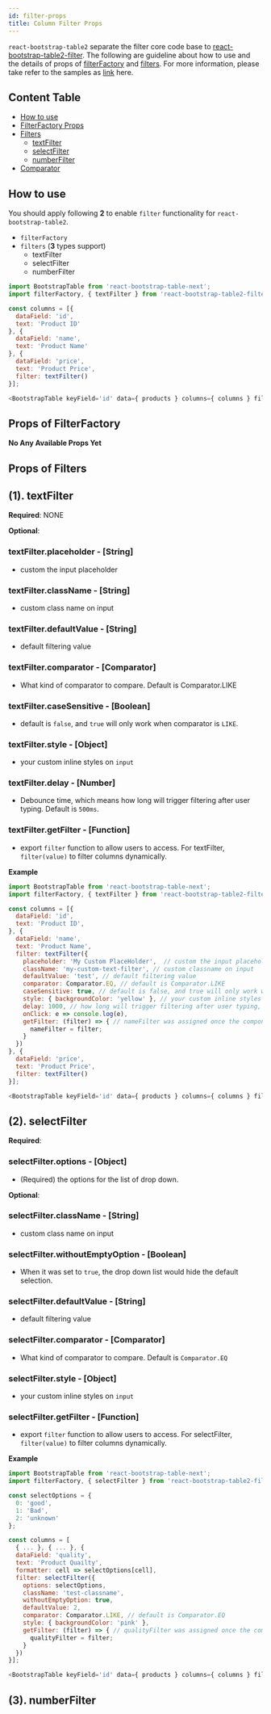 ```yaml
---
id: filter-props
title: Column Filter Props
---
```

`react-bootstrap-table2` separate the filter core code base to [react-bootstrap-table2-filter](https://www.npmjs.com/package/react-bootstrap-table2-filter). The following are guideline about how to use and the details of props of [filterFactory](#filterfactory-props) and [filters](#filters-props). For more information, please take refer to the samples as [link](https://react-bootstrap-table.github.io/react-bootstrap-table2/storybook/index.html?selectedKind=Column%20Filter&selectedStory=Text%20Filter&full=0&addons=1&stories=1&panelRight=0&addonPanel=storybook%2Factions%2Factions-panel) here.

## Content Table

* [How to use](#how-to-use)
* [FilterFactory Props](#filterfactory-props)
* [Filters](#filters-props)
   * [textFilter](#1-textfilter)
   * [selectFilter](#2-selectFilter)
   * [numberFilter](#3-numberFilter)
* [Comparator](#comparator)

## How to use
You should apply following **2** to enable `filter` functionality for `react-bootstrap-table2`.
* `filterFactory`
* `filters` (**3** types support)
   * textFilter
   * selectFilter
   * numberFilter

```js
import BootstrapTable from 'react-bootstrap-table-next';
import filterFactory, { textFilter } from 'react-bootstrap-table2-filter';

const columns = [{
  dataField: 'id',
  text: 'Product ID'
}, {
  dataField: 'name',
  text: 'Product Name'
}, {
  dataField: 'price',
  text: 'Product Price',
  filter: textFilter()
}];

<BootstrapTable keyField='id' data={ products } columns={ columns } filter={ filterFactory() } />
```

## Props of FilterFactory
**No Any Available Props Yet**

## Props of Filters

## (1). textFilter

**Required**: NONE

**Optional**:
### textFilter.placeholder - [String]
* custom the input placeholder

### textFilter.className - [String]
* custom class name on input

### textFilter.defaultValue - [String]
* default filtering value

### textFilter.comparator - [Comparator]
* What kind of comparator to compare. Default is Comparator.LIKE

### textFilter.caseSensitive - [Boolean]
* default is `false`, and `true` will only work when comparator is `LIKE`.

### textFilter.style - [Object]
* your custom inline styles on `input`

### textFilter.delay - [Number]
* Debounce time, which means how long will trigger filtering after user typing. Default is `500ms`. 
### textFilter.getFilter - [Function]
* export `filter` function to allow users to access. For textFilter, `filter(value)` to filter columns dynamically.

**Example**
```js
import BootstrapTable from 'react-bootstrap-table-next';
import filterFactory, { textFilter } from 'react-bootstrap-table2-filter';

const columns = [{
  dataField: 'id',
  text: 'Product ID',
}, {
  dataField: 'name',
  text: 'Product Name',
  filter: textFilter({
    placeholder: 'My Custom PlaceHolder',  // custom the input placeholder
    className: 'my-custom-text-filter', // custom classname on input
    defaultValue: 'test', // default filtering value
    comparator: Comparator.EQ, // default is Comparator.LIKE
    caseSensitive: true, // default is false, and true will only work when comparator is LIKE
    style: { backgroundColor: 'yellow' }, // your custom inline styles on input
    delay: 1000, // how long will trigger filtering after user typing, default is 500 ms
    onClick: e => console.log(e),
    getFilter: (filter) => { // nameFilter was assigned once the component has been mounted.
      nameFilter = filter;
    }
  })
}, {
  dataField: 'price',
  text: 'Product Price',
  filter: textFilter()
}];

<BootstrapTable keyField='id' data={ products } columns={ columns } filter={ filterFactory() } />
```

## (2). selectFilter
**Required**:

### selectFilter.options - [Object]
* (Required) the options for the list of drop down.

**Optional**:

### selectFilter.className - [String]
* custom class name on input

### selectFilter.withoutEmptyOption - [Boolean]
* When it was set to `true`, the drop down list would hide the default selection.
### selectFilter.defaultValue - [String]
* default filtering value

### selectFilter.comparator - [Comparator]
* What kind of comparator to compare. Default is `Comparator.EQ`

### selectFilter.style - [Object]
* your custom inline styles on `input`

### selectFilter.getFilter - [Function]
* export `filter` function to allow users to access. For selectFilter, `filter(value)` to filter columns dynamically.

**Example**
```js
import BootstrapTable from 'react-bootstrap-table-next';
import filterFactory, { selectFilter } from 'react-bootstrap-table2-filter';

const selectOptions = {
  0: 'good',
  1: 'Bad',
  2: 'unknown'
};

const columns = [
  { ... }, { ... }, {
  dataField: 'quality',
  text: 'Product Quailty',
  formatter: cell => selectOptions[cell],
  filter: selectFilter({
    options: selectOptions,
    className: 'test-classname',
    withoutEmptyOption: true,
    defaultValue: 2,
    comparator: Comparator.LIKE, // default is Comparator.EQ
    style: { backgroundColor: 'pink' },
    getFilter: (filter) => { // qualityFilter was assigned once the component has been mounted.
      qualityFilter = filter;
    }
  })
}];

<BootstrapTable keyField='id' data={ products } columns={ columns } filter={ filterFactory() } />
```

## (3). numberFilter
